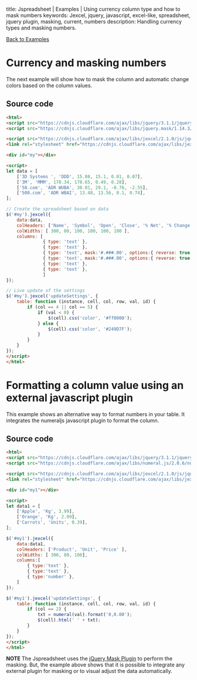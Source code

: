 title: Jspreadsheet | Examples | Using currency column type and how to mask numbers
keywords: Jexcel, jquery, javascript, excel-like, spreadsheet, jquery plugin, masking, current, numbers
description: Handling currency types and masking numbers.

[Back to Examples](/jspreadsheet/v2/examples)

# Currency and masking numbers

The next example will show how to mask the column and automatic change colors based on the column values.
 

## Source code

```html
<html>
<script src="https://cdnjs.cloudflare.com/ajax/libs/jquery/3.1.1/jquery.min.js"></script>
<script src="https://cdnjs.cloudflare.com/ajax/libs/jquery.mask/1.14.3/jquery.mask.min.js"></script>

<script src="https://cdnjs.cloudflare.com/ajax/libs/jexcel/2.1.0/js/jquery.jexcel.js"></script>
<link rel="stylesheet" href="https://cdnjs.cloudflare.com/ajax/libs/jexcel/2.1.0/css/jquery.jexcel.min.css" type="text/css" />

<div id="my"></div>

<script>
let data = [
    ['3D Systems ', 'DDD', 15.08, 15.1, 0.01, 0.07],
    ['3M', 'MMM', 178.34, 178.65, 0.49, 0.28],
    ['58.com', 'ADR WUBA', 30.01, 29.1, -0.76, -2.55],
    ['500.com', 'ADR WBAI', 13.48, 13.56, 0.1, 0.74],
];

// Create the spreadsheet based on data
$('#my').jexcel({
    data:data,
    colHeaders: ['Name', 'Symbol', 'Open', 'Close', '% Net', '% Change'],
    colWidths: [ 300, 80, 100, 100, 100, 100 ],
    columns: [
              { type: 'text' },
              { type: 'text' },
              { type: 'text', mask:'#.###.00', options:{ reverse: true } },
              { type: 'text', mask:'#.###.00', options:{ reverse: true } },
              { type: 'text' },
              { type: 'text' },
              ]
});

// Live update of the settings
$('#my').jexcel('updateSettings', {
    table: function (instance, cell, col, row, val, id) {
        if (col == 4 || col == 5) {
            if (val < 0) {
                $(cell).css('color', '#ff0000');
            } else {
                $(cell).css('color', '#249D7F');
            }
        }
    }
});
</script>
</html>
```  

# Formatting a column value using an external javascript plugin

This example shows an alternative way to format numbers in your table. It integrates the numeraljs javascript plugin to format the column.

## Source code

```html
<html>
<script src="https://cdnjs.cloudflare.com/ajax/libs/jquery/3.1.1/jquery.min.js"></script>
<script src="https://cdnjs.cloudflare.com/ajax/libs/numeral.js/2.0.6/numeral.min.js"></script>

<script src="https://cdnjs.cloudflare.com/ajax/libs/jexcel/2.1.0/js/jquery.jexcel.js"></script>
<link rel="stylesheet" href="https://cdnjs.cloudflare.com/ajax/libs/jexcel/2.1.0/css/jquery.jexcel.min.css" type="text/css" />

<div id="my1"></div>

<script>
let data1 = [
    ['Apple', 'Kg', 3.99],
    ['Orange', 'Kg', 2.99],
    ['Carrots', 'Units', 0.39],
];

$('#my1').jexcel({
    data:data1,
    colHeaders: ['Product', 'Unit', 'Price' ],
    colWidths: [ 300, 80, 100],
    columns:[
        { type:'text' },
        { type:'text' },
        { type:'number' },
    ]
});

$('#my1').jexcel('updateSettings', {
    table: function (instance, cell, col, row, val, id) {
        if (col == 2) {
            txt = numeral(val).format('0,0.00');
            $(cell).html(' ' + txt);
        }
    }
});
</script>
</html>
```  

**NOTE** The Jspreadsheet uses the [jQuery Mask Plugin](github.com/igorescobar/jQuery-Mask-Plugin) to perform the masking. But, the example above shows that it is possible to integrate any external plugin for masking or to visual adjust the data automatically.

